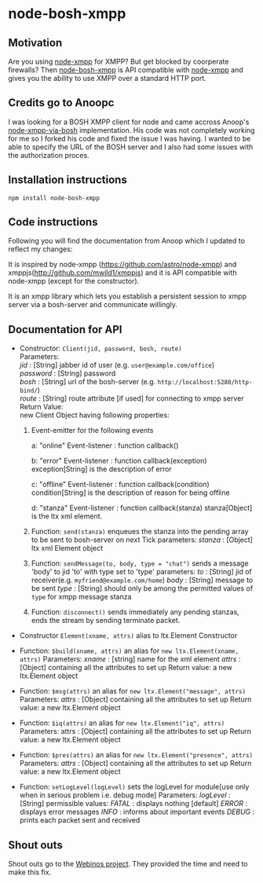 # node-bosh-xmpp #

## Motivation ##

Are you using [node-xmpp](https://github.com/astro/node-xmpp) for XMPP? But get blocked by coorperate firewalls? Then
[node-bosh-xmpp](https://github.com/eelcocramer/node-xmpp-via-bosh) is API compatible with [node-xmpp](https://github.com/astro/node-xmpp)
and gives you the ability to use XMPP over a standard HTTP port.

## Credits go to Anoopc ##

I was looking for a BOSH XMPP client for node and came accross Anoop's [node-xmpp-via-bosh](https://github.com/anoopc/node-xmpp-via-bosh) implementation.
His code was not completely working for me so I forked his code and fixed the issue I was having. I wanted to be able to specify
the URL of the BOSH server and I also had some issues with the authorization proces.

## Installation instructions ##

	npm install node-bosh-xmpp

## Code instructions ##

Following you will find the documentation from Anoop which I updated to reflect my changes:

It is inspired by node-xmpp (https://github.com/astro/node-xmpp) and xmppjs(http://github.com/mwild1/xmppjs) and
it is API compatible with node-xmpp (except for the constructor).

It is an xmpp library which lets you establish a persistent session to xmpp server 
via a bosh-server and communicate willingly.

## Documentation for API ##

* Constructor: `Client(jid, password, bosh, route)`  
        Parameters:  
            *jid*       : [String] jabber id of user (e.g. `user@example.com/office`)  
            *password*  : [String] password  
            *bosh*      : [String] url of the bosh-server (e.g. `http://localhost:5280/http-bind/`)  
            *route*     : [String] route attribute [if used] for connecting to xmpp server  
        Return Value:  
            new Client Object having following properties:  

	1. Event-emitter for the following events
	
		a: "online"
			Event-listener	: function callback()
	
		b: "error"
			Event-listener	: function callback(exception)
					  exception[String] is the description of error

		c: "offline"
			Event-listener	: function callback(condition)
					  condition[String] is the description of reason for being offline

		d: "stanza"
			Event-listener	: function callback(stanza)
					  stanza[Object] is the ltx xml element. 

	2. Function: `send(stanza)`
			enqueues the stanza into the pending array to be sent to bosh-server on next Tick
			parameters:
				*stanza* : [Object] ltx xml Element object

	3. Function: `sendMessage(to, body, type = "chat")`
	             sends a message 'body' to jid 'to' with type set to 'type'
		     parameters:
			     *to*	: [String] jid of receiver(e.g. `myfriend@example.com/home`)
			     *body* : [String] message to be sent
			     *type* : [String] should only be among the permitted values of `type` for xmpp message stanza

	4. Function: `disconnect()`
		sends immediately any pending stanzas, ends the stream by sending terminate packet.

* Constructor `Element(xname, attrs)`
		alias to ltx.Element Constructor

* Function: `$build(xname, attrs)`
		an alias for `new ltx.Element(xname, attrs)`
		Parameters:
			*xname* : [string] name for the xml element
			*attrs* : [Object] containing all the attributes to set up
		Return value:
			a new ltx.Element object

* Function: `$msg(attrs)`
		an alias for `new ltx.Element("message", attrs)`
		Parameters:
			*attrs* : [Object] containing all the attributes to set up
		Return value:
			a new ltx.Element object

* Function: `$iq(attrs)`
		an alias for `new ltx.Element("iq", attrs)`
		Parameters:
			attrs : [Object] containing all the attributes to set up
		Return value:
			a new ltx.Element object
 
* Function: `$pres(attrs)`
		an alias for `new ltx.Element("presence", attrs)`
		Parameters:
			*attrs* : [Object] containing all the attributes to set up
		Return value:
			a new ltx.Element object

* Function: `setLogLevel(logLevel)`
		sets the logLevel for module[use only when in serious problem i.e. debug mode]
		Parameters:
			*logLevel* : [String] permissible values:
			       *FATAL*	:	displays nothing [default]
				   *ERROR*	:	displays error messages
				   *INFO*		:	informs about important events
				   *DEBUG*	:	prints each packet sent and received

## Shout outs ##

Shout outs go to the [Webinos project](http://www.webinos.org). They provided the time and need to make this fix.
